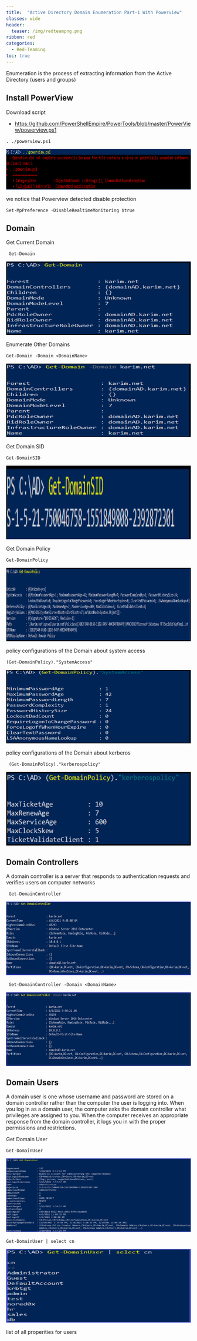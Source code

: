```yaml
---
title:  "Active Directory Domain Enumeration Part-1 With Powerview"
classes: wide
header:
  teaser: /img/redteampng.png
ribbon: red
categories:
  - Red-Teaming
toc: true
---
```


Enumeration is the process of extracting information from the Active Directory (users and groups)

## Install PowerView
  Download script
 - https://github.com/PowerShellEmpire/PowerTools/blob/master/PowerView/powerview.ps1

```
. ./powerview.ps1
```

<img src="/img/adpart1/1.png" alt="Getting-gz" width="800" height="110"> 

we notice that Powerview detected 
disable protection

```
Set-MpPreference -DisableRealtimeMonitoring $true
```


## Domain
Get Current Domain
```
 Get-Domain
```

<img src="/img/adpart1/2.PNG" alt="Getting-gz" width="800" height="200"> 

Enumerate Other Domains
```
Get-Domain -Domain <DomainName>
```

<img src="/img/adpart1/3.PNG" alt="Getting-gz" width="800" height="200"> 

Get Domain SID
```
Get-DomainSID
```

<img src="/img/adpart1/4.PNG" alt="Getting-gz" width="800" height="200"> 

Get Domain Policy
```
Get-DomainPolicy
```

<img src="/img/adpart1/5.PNG" alt="Getting-gz" width="800" height="200"> 


policy configurations of the Domain about system access
```
(Get-DomainPolicy)."SystemAccess"
```

<img src="/img/adpart1/6.PNG" alt="Getting-gz" width="800" height="200"> 



policy configurations of the Domain about  kerberos
```
 (Get-DomainPolicy)."kerberospolicy"
```

<img src="/img/adpart1/7.PNG" alt="Getting-gz" width="800" height="200"> 

## Domain Controllers
A domain controller is a server that responds to authentication requests and verifies users on computer networks
```
 Get-DomainController 
 ```
 
 <img src="/img/adpart1/8.PNG" alt="Getting-gz" width="800" height="200"> 
 
 ```
  Get-DomainController -Domain <DomainName>
  ```
  
  <img src="/img/adpart1/9.PNG" alt="Getting-gz" width="800" height="200"> 
  
  
##  Domain Users
A domain user is one whose username and password are stored on a domain controller rather than the computer the user is logging into. When you log in as a domain user, the computer asks the domain controller what privileges are assigned to you. When the computer receives an appropriate response from the domain controller, it logs you in with the proper permissions and restrictions.

Get Domain User 
```
Get-DomainUser 
```

 <img src="/img/adpart1/10.PNG" alt="Getting-gz" width="800" height="200"> 

```
Get-DomainUser | select cn
```

<img src="/img/adpart1/11.PNG" alt="Getting-gz" width="800" height="200"> 

list of all properities for users















